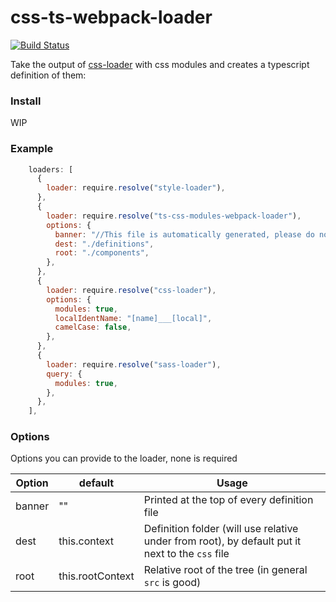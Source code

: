 # css-ts-webpack-loader

[![Build Status](https://travis-ci.com/YvanGuidoin/ts-css-modules-webpack-loader.svg?branch=master)](https://travis-ci.com/YvanGuidoin/ts-css-modules-webpack-loader)

Take the output of [css-loader](https://github.com/webpack-contrib/css-loader) with css modules and creates a typescript definition of them:

### Install

WIP

### Example

```javascript
    loaders: [
      {
        loader: require.resolve("style-loader"),
      },
      {
        loader: require.resolve("ts-css-modules-webpack-loader"),
        options: {
          banner: "//This file is automatically generated, please do not change this file!",
          dest: "./definitions",
          root: "./components",
        },
      },
      {
        loader: require.resolve("css-loader"),
        options: {
          modules: true,
          localIdentName: "[name]___[local]",
          camelCase: false,
        },
      },
      {
        loader: require.resolve("sass-loader"),
        query: {
          modules: true,
        },
      },
    ],
```

### Options

Options you can provide to the loader, none is required

| Option | default          | Usage                                                                                           |
| ------ | ---------------- | ----------------------------------------------------------------------------------------------- |
| banner | ""               | Printed at the top of every definition file                                                     |
| dest   | this.context     | Definition folder (will use relative under from root), by default put it next to the `css` file |
| root   | this.rootContext | Relative root of the tree (in general `src` is good)                                            |
